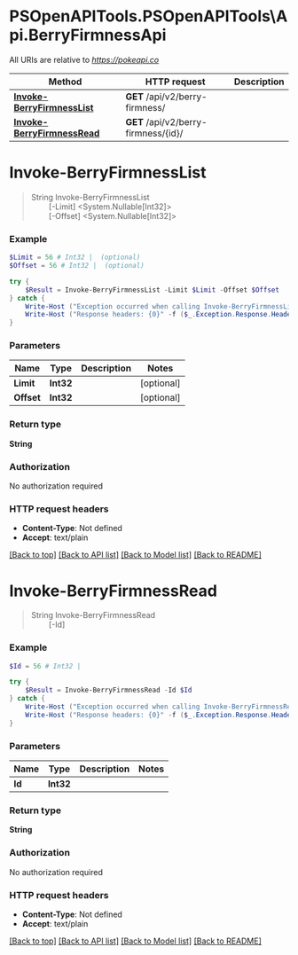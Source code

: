 # PSOpenAPITools.PSOpenAPITools\Api.BerryFirmnessApi

All URIs are relative to *https://pokeapi.co*

Method | HTTP request | Description
------------- | ------------- | -------------
[**Invoke-BerryFirmnessList**](BerryFirmnessApi.md#Invoke-BerryFirmnessList) | **GET** /api/v2/berry-firmness/ | 
[**Invoke-BerryFirmnessRead**](BerryFirmnessApi.md#Invoke-BerryFirmnessRead) | **GET** /api/v2/berry-firmness/{id}/ | 


<a id="Invoke-BerryFirmnessList"></a>
# **Invoke-BerryFirmnessList**
> String Invoke-BerryFirmnessList<br>
> &nbsp;&nbsp;&nbsp;&nbsp;&nbsp;&nbsp;&nbsp;&nbsp;[-Limit] <System.Nullable[Int32]><br>
> &nbsp;&nbsp;&nbsp;&nbsp;&nbsp;&nbsp;&nbsp;&nbsp;[-Offset] <System.Nullable[Int32]><br>



### Example
```powershell
$Limit = 56 # Int32 |  (optional)
$Offset = 56 # Int32 |  (optional)

try {
    $Result = Invoke-BerryFirmnessList -Limit $Limit -Offset $Offset
} catch {
    Write-Host ("Exception occurred when calling Invoke-BerryFirmnessList: {0}" -f ($_.ErrorDetails | ConvertFrom-Json))
    Write-Host ("Response headers: {0}" -f ($_.Exception.Response.Headers | ConvertTo-Json))
}
```

### Parameters

Name | Type | Description  | Notes
------------- | ------------- | ------------- | -------------
 **Limit** | **Int32**|  | [optional] 
 **Offset** | **Int32**|  | [optional] 

### Return type

**String**

### Authorization

No authorization required

### HTTP request headers

 - **Content-Type**: Not defined
 - **Accept**: text/plain

[[Back to top]](#) [[Back to API list]](../README.md#documentation-for-api-endpoints) [[Back to Model list]](../README.md#documentation-for-models) [[Back to README]](../README.md)

<a id="Invoke-BerryFirmnessRead"></a>
# **Invoke-BerryFirmnessRead**
> String Invoke-BerryFirmnessRead<br>
> &nbsp;&nbsp;&nbsp;&nbsp;&nbsp;&nbsp;&nbsp;&nbsp;[-Id] <Int32><br>



### Example
```powershell
$Id = 56 # Int32 | 

try {
    $Result = Invoke-BerryFirmnessRead -Id $Id
} catch {
    Write-Host ("Exception occurred when calling Invoke-BerryFirmnessRead: {0}" -f ($_.ErrorDetails | ConvertFrom-Json))
    Write-Host ("Response headers: {0}" -f ($_.Exception.Response.Headers | ConvertTo-Json))
}
```

### Parameters

Name | Type | Description  | Notes
------------- | ------------- | ------------- | -------------
 **Id** | **Int32**|  | 

### Return type

**String**

### Authorization

No authorization required

### HTTP request headers

 - **Content-Type**: Not defined
 - **Accept**: text/plain

[[Back to top]](#) [[Back to API list]](../README.md#documentation-for-api-endpoints) [[Back to Model list]](../README.md#documentation-for-models) [[Back to README]](../README.md)

